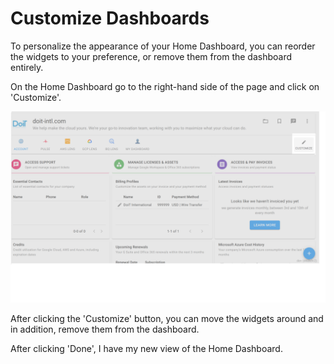 # Customize Dashboards

To personalize the appearance of your Home Dashboard, you can reorder the widgets to your preference, or remove them from the dashboard entirely.

On the Home Dashboard go to the right-hand side of the page and click on 'Customize'.

![](../.gitbook/assets/customize-dashboards-1.png)

After clicking the 'Customize' button, you can move the widgets around and in addition, remove them from the dashboard.

After clicking 'Done', I have my new view of the Home Dashboard.

